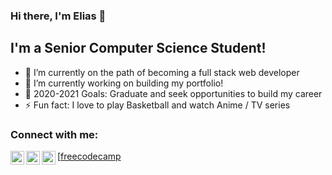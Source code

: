 ### Hi there, I'm Elias 👋

## I'm a Senior Computer Science Student!
- 🌱 I’m currently on the path of becoming a full stack web developer
- 🔭 I’m currently working on building my portfolio!
- 🥅 2020-2021 Goals: Graduate and seek opportunities to build my career
- ⚡ Fun fact: I love to play Basketball and watch Anime / TV series

### Connect with me:


[<img align="left" alt="EliasAfara | LinkedIn" width="22px" src="https://cdn.jsdelivr.net/npm/simple-icons@v3/icons/linkedin.svg" />][linkedin]
[<img align="left" alt="EliasAfara | Instagram" width="22px" src="https://cdn.jsdelivr.net/npm/simple-icons@v3/icons/instagram.svg" />][instagram]
[<img align="left" alt="EliasAfara | Typeracer" width="22px" src="https://img.icons8.com/material/48/000000/user-typing-using-typewriter.png"/>][typeracer]
[<i class="fab fa-free-code-camp"></i>[freecodecamp]

[instagram]: https://www.instagram.com/eliasafara/
[linkedin]: https://www.linkedin.com/in/eliasafara/
[typeracer]: https://data.typeracer.com/pit/profile?user=eliasafara
[freecodecamp]:https://www.freecodecamp.org/eliasafara
